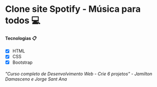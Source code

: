 
# Clone site Spotify - Música para todos 💻
  
  #### Tecnologias 📋 
   - [x] HTML
   - [X] CSS
   - [X] Bootstrap
  
  ###### "Curso completo de Desenvolvimento Web - Crie 6 projetos" - Jamilton Damasceno e Jorge Sant Ana
  
  
  
